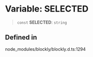 # Variable: SELECTED

> `const` **SELECTED**: `string`

## Defined in

node_modules/blockly/blockly.d.ts:1294
